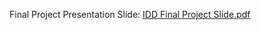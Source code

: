 
Final Project Presentation Slide:
[IDD Final Project Slide.pdf](https://github.com/swillenson/Interactive-Lab-Hub/files/10010141/IDD.Final.Project.Slide.pdf)
